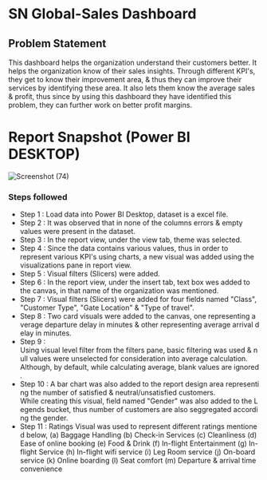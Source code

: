 
# SN Global-Sales Dashboard

## Problem Statement

This dashboard helps the organization understand their customers better. It helps the organization know of their sales insights. Through different KPI's, they get to know their improvement area, & thus they can improve their services by identifying these area. It also lets them know the average sales & profit, thus since by using this dashboard they have identified this problem, they can further work on better profit margins.
 
 
 # Report Snapshot (Power BI DESKTOP)

 ![Screenshot (74)](https://github.com/vPrateek10/Sales-Dashboard/assets/111632231/bf42f94d-7969-4f0b-a94b-df3c1e0568a4)

### Steps followed 

- Step 1 : Load data into Power BI Desktop, dataset is a excel file.
- Step 2 : It was observed that in none of the columns errors & empty values were present in the dataset.
- Step 3 : In the report view, under the view tab, theme was selected.
- Step 4 : Since the data contains various values, thus in order to represent various KPI's using charts, a new visual was added using the visualizations pane in report view.
- Step 5 : Visual filters (Slicers) were added.
- Step 6 : In the report view, under the insert tab, text box wes added to the canvas, in that name of the organization was mentioned.
- Step 7 : Visual filters (Slicers) were added for four fields named "Class", "Customer Type", "Gate Location" & "Type of travel".
- Step 8 : Two card visuals were added to the canvas, one representing average departure delay in minutes & other representing average arrival delay in minutes.
- Step 9 : Using visual level filter from the filters pane, basic filtering was used & null values were unselected for consideration into average calculation.
  Although, by default, while calculating average, blank values are ignored.
- Step 10 : A bar chart was also added to the report design area representing the number of satisfied & neutral/unsatisfied customers.
 While creating this visual, field named "Gender" was also added to the Legends bucket, thus number of customers are also seggregated according the gender.
- Step 11 : Ratings Visual was used to represent different ratings mentioned below,
  (a) Baggage Handling
  (b) Check-in Services
  (c) Cleanliness
  (d) Ease of online booking
  (e) Food & Drink
  (f) In-flight Entertainment
  (g) In-flight Service
  (h) In-flight wifi service
  (i) Leg Room service
  (j) On-board service
  (k) Online boarding
  (l) Seat comfort
  (m) Departure & arrival time convenience
